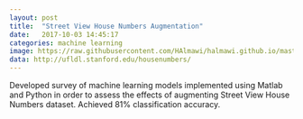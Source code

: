 ```yaml
---
layout: post
title:  "Street View House Numbers Augmentation"
date:   2017-10-03 14:45:17
categories: machine learning
image: https://raw.githubusercontent.com/HAlmawi/halmawi.github.io/master/_assets/heroes.png
data: http://ufldl.stanford.edu/housenumbers/
---
```

Developed survey of machine learning models implemented using Matlab and Python in order to assess the effects of augmenting Street View House Numbers dataset. Achieved 81% classification accuracy.
